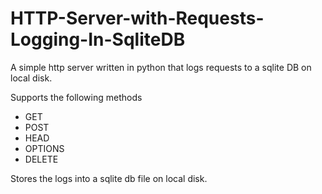 # HTTP-Server-with-Requests-Logging-In-SqliteDB
A simple http server written in python that logs requests to a sqlite DB on local disk.

Supports the following methods
- GET
- POST
- HEAD
- OPTIONS
- DELETE

Stores the logs into a sqlite db file on local disk.
